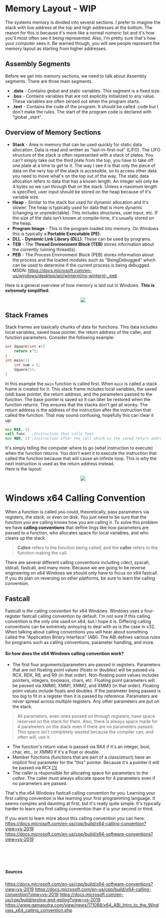 # Memory Layout - WIP
The systems memory is divided into several sections. I prefer to imagine the stack with low address at the top and high addresses at the bottom. The reason for this is because it's more like a normal numeric list and it's how you'll most often see it being represented. Also, I'm pretty sure that's how your computer sees it. Be warned though, you will see people represent the memory layout as starting from higher addresses.

## Assembly Segments
Before we get into memory sections, we need to talk about Assembly segments. There are three main segments.
* **.data** - Contains global and static variables. This segment is a fixed size.
* **.bss** - Contains variables that are not explicitly initialized to any value. These variables are often zeroed out when the program starts.
* **.text** - Contains the code of the program. It should be called .code but I don't make the rules. The start of the program code is declared with "global _start".

## Overview of Memory Sections
* **Stack** - Area in memory that can be used quickly for static data allocation. Data is read and written as "last-in-first-out" (LIFO). The LIFO structure of the stack is often represented with a stack of plates. You can't simply take out the third plate from the top, you have to take off one plate at a time to get to it. The way I see it is that only the piece of data on the very top of the stack is accessible, so to access other data you need to move what's on the top out of the way. The static data allocation refers to data that has a known length. An integer will only be 4 bytes so we can through that on the stack. Unless a maximum length is specified, user input should be stored on the heap because of it's variable size.
* **Heap** - Similar to the stack but used for dynamic allocation and it's slower. The heap is typically used for data that is more dynamic (changing or unpredictable). This includes structures, user input, etc. If the size of the data isn't known at compile-time, it's usually stored on the heap.
* **Program Image** - This is the program loaded into memory. On Windows this is typically a **Portable Executable (PE)**.
* **DLL** - **Dynamic Link Library (DLL)**. These can be used by programs.
* **TEB** - The **Thread Environment Block (TEB)** stores information about the currently running thread(s).
* **PEB** - The Process Environment Block (PEB) stores information about the process and the loaded modules such as "BeingDebugged" which can be used to determine if the current process is being debugged.  
MSDN: https://docs.microsoft.com/en-us/windows/desktop/api/winternl/ns-winternl-_peb

Here is a general overview of how memory is laid out in Windows. **This is extremely simplified.**
<p align="center">
  <img src="[ignore]/WindowsMemoryLayout.png">
</p>

## Stack Frames
Stack frames are basically chunks of data for functions. This data includes local variables, saved base pointer, the return address of the caller, and function parameters. Consider the following example:
```c
int Square(int x){
    return x^2;
}
int main(){
    int num = 5;
    Square(5);
}
```
In this example the `main` function is called first. When `main` is called a stack frame is created for it. This stack frame includes local variables, the saved (old) base pointer, the return address, and the parameters passed to the function. The base pointer is saved so it can later be restored when the function returns. This ensures that the stacks don't get all wonky. The return address is the address of the instruction after the instruction that called the function. That may sound confusing, hopefully this can clear it up:
```asm
mov RAX, 15
call func   ;Instruction that calls func
mov RBX, 23 ;Instruction after the call which is the saved return address for the previous call.
```
It's simply telling the computer where to go (what instruction to execute) when the function returns. You don't want it to execute the instruction that called the function because that will cause an infinite loop. This is why the next instruction is used as the return address instead.  
Here is the layout:
<p align="center">
  <img src="[ignore]/StackFrameLayout.png">
</p>

# Windows x64 Calling Convention
When a function is called you could, theoretically, pass parameters via registers, the stack, or even on disk. You just need to be sure that the function you are calling knows how you are calling it. To solve this problem we have **calling conventions** that define lings like how parameters are passed to a function, who allocates space for local variables, and who cleans up the stack.
> **Callee** refers to the function being called, and the **caller** refers to the function making the call.

There are several different calling conventions including cdecl, syscall, stdcall, fastcall, and many more. Because we are going to be reverse engineering on x64 Windows we should only have to focus on x64 fastcall. If you do plan on reversing on other platforms, be sure to learn the calling convention.

## Fastcall
Fastcall is *the* calling convention for x64 Windows. Windows uses a four-register fastcall calling convention by default. I'm not sure if this calling convention is the only one used on x64, but I hope it is. Differing calling conventions can be extremely annoying to deal with as is the case in x32.  When talking about calling conventions you will hear about something called the "Application Binary Interface" (ABI). The ABI defines various rules for programs such as calling conventions, parameter handling, and more.

#### So how does the x64 Windows calling convention work?
* The first four arguments/parameters are passed in registers. Parameters that are *not* floating point values (floats or doubles) will be passed via RCX, RDX, R8, and R9 (in that order). Non-floating point values includes pointers, integers, booleans, chars, etc. Floating point parameters will be passed via XMM0, XMM1, XMM2, and XMM3 (in that order). Floating point values include floats and doubles. If the parameter being passed is too big to fit in a register then it is passed by reference. Parameters are never spread across multiple registers. Any other parameters are put on the stack.
> All parameters, even ones passed on through registers, have space reserved on the stack for them. Also, there is always space made for 4 parameters on the stack even if there are no parameters passed. This space isn't completely wasted because the compiler can, and often will, use it.

* The function's return value is passed via RAX if it's an integer, bool, char, etc., or XMM0 if it's a float or double.
* Member functions (functions that are part of a class/struct) have an implicit first parameter for the "this" pointer. Because it's a pointer it will be passed via RCX.[[1]](https://www.gamasutra.com/view/news/171088/x64_ABI_Intro_to_the_Windows_x64_calling_convention.php)
* The *caller* is responsible for allocating space for parameters to the *callee*. The caller must always allocate space for 4 parameters even if no parameters are passed.

That's the x64 Windows fastcall calling convention for you. Learning your first calling convention is like learning your first programming language. It seems complex and daunting at first, but it's really quite simple. It's typically harder to learn you first calling convention than it is your second or third.

If you want to learn more about this calling convention you can here:  
https://docs.microsoft.com/en-us/cpp/build/x64-calling-convention?view=vs-2019  
https://docs.microsoft.com/en-us/cpp/build/x64-software-conventions?view=vs-2019  
<br />
<br />
<br />
<br />
##### Sources
https://docs.microsoft.com/en-us/cpp/build/x64-software-conventions?view=vs-2019
https://docs.microsoft.com/en-us/cpp/build/x64-calling-convention?view=vs-2019
https://docs.microsoft.com/en-us/cpp/build/prolog-and-epilog?view=vs-2019
https://www.gamasutra.com/view/news/171088/x64_ABI_Intro_to_the_Windows_x64_calling_convention.php